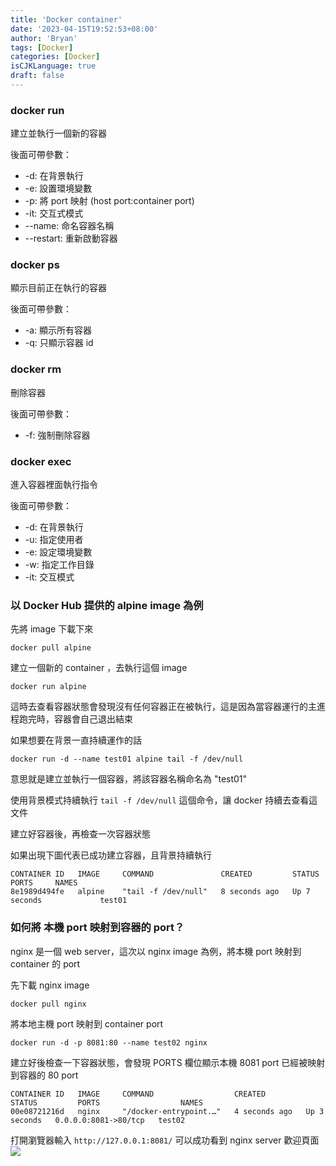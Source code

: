```yaml
---
title: 'Docker container'
date: '2023-04-15T19:52:53+08:00'
author: 'Bryan'
tags: [Docker]
categories: [Docker]
isCJKLanguage: true
draft: false
---
```


### docker run
建立並執行一個新的容器

後面可帶參數：
* -d: 在背景執行
* -e: 設置環境變數
* -p: 將 port 映射 (host port:container port)
* -it: 交互式模式
* --name: 命名容器名稱
* --restart: 重新啟動容器

### docker ps
顯示目前正在執行的容器

後面可帶參數：
* -a: 顯示所有容器
* -q: 只顯示容器 id 

### docker rm
刪除容器

後面可帶參數：
* -f: 強制刪除容器

### docker exec
進入容器裡面執行指令

後面可帶參數：
* -d: 在背景執行
* -u: 指定使用者
* -e: 設定環境變數
* -w: 指定工作目錄
* -it: 交互模式

### 以 Docker Hub 提供的 alpine image 為例

先將 image 下載下來

```
docker pull alpine
```

建立一個新的 container ，去執行這個 image

```
docker run alpine
```

這時去查看容器狀態會發現沒有任何容器正在被執行，這是因為當容器運行的主進程跑完時，容器會自己退出結束

如果想要在背景一直持續運作的話

```
docker run -d --name test01 alpine tail -f /dev/null
```
意思就是建立並執行一個容器，將該容器名稱命名為 "test01"

使用背景模式持續執行 `tail -f /dev/null` 這個命令，讓 docker 持續去查看這文件

建立好容器後，再檢查一次容器狀態

如果出現下圖代表已成功建立容器，且背景持續執行

```
CONTAINER ID   IMAGE     COMMAND               CREATED         STATUS         PORTS     NAMES
8e1989d494fe   alpine    "tail -f /dev/null"   8 seconds ago   Up 7 seconds             test01
```

### 如何將 本機 port 映射到容器的 port？
nginx 是一個 web server，這次以 nginx image 為例，將本機 port 映射到 container 的 port 

先下載 nginx image
```
docker pull nginx
```

將本地主機 port 映射到 container port
```
docker run -d -p 8081:80 --name test02 nginx
```

建立好後檢查一下容器狀態，會發現 PORTS 欄位顯示本機 8081 port 已經被映射到容器的 80 port
```
CONTAINER ID   IMAGE     COMMAND                  CREATED         STATUS         PORTS                  NAMES
00e08721216d   nginx     "/docker-entrypoint.…"   4 seconds ago   Up 3 seconds   0.0.0.0:8081->80/tcp   test02
```

打開瀏覽器輸入 `http://127.0.0.1:8081/` 可以成功看到 nginx server 歡迎頁面
![](/images/Docker/container/pic01.png)
